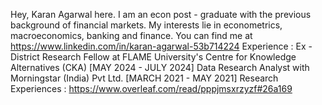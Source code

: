 Hey, 
Karan Agarwal here. 
I am an econ post - graduate with the previous background of financial markets.
My interests lie in econometrics, macroeconomics, banking and finance.
You can find me at https://www.linkedin.com/in/karan-agarwal-53b714224
Experience : Ex - District Research Fellow at FLAME University's Centre for Knowledge Alternatives (CKA) [MAY 2024 - JULY 2024]
             Data Research Analyst with Morningstar (India) Pvt Ltd. [MARCH 2021 - MAY 2021] 
Research Experiences : https://www.overleaf.com/read/pppjmsxrzyzf#26a169
